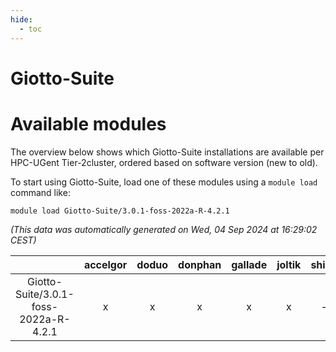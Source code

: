```yaml
---
hide:
  - toc
---
```


Giotto-Suite
============

# Available modules


The overview below shows which Giotto-Suite installations are available per HPC-UGent Tier-2cluster, ordered based on software version (new to old).

To start using Giotto-Suite, load one of these modules using a `module load` command like:

```shell
module load Giotto-Suite/3.0.1-foss-2022a-R-4.2.1
```

*(This data was automatically generated on Wed, 04 Sep 2024 at 16:29:02 CEST)*  

| |accelgor|doduo|donphan|gallade|joltik|shinx|skitty|
| :---: | :---: | :---: | :---: | :---: | :---: | :---: | :---: |
|Giotto-Suite/3.0.1-foss-2022a-R-4.2.1|x|x|x|x|x|-|x|
